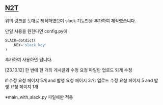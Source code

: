 ## [N2T](https://github.com/jmjeon94/N2T)
위의 링크를 토대로 제작하였으며 slack 기능만을 추가하여 제작했습니다.

만일 사용을 원한다면 config.py에 
```python
SLACK=dotdict(
    KEY='slack_key'
)
```
추가하여 사용하면 됩니다.

[23.10.12]
한 번에 한 개의 게시글과 수정 요청 파일만 업로드 되게 수정

if 수정 요청 페이지 5개 and 발행 요청 페이지 3개:
    업로드 수정 요청 페이지 5 and 발행 요청 페이지 1개

※main_with_slack.py 파일에만 적용